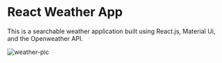 # React Weather App

This is a searchable weather application built using React.js, Material Ui, and the Openweather API.

![weather-pic](https://github.com/editormilku/React-Weather-App/assets/118210737/5a9560da-28d0-47f3-b338-f1ab5063b0d4)
